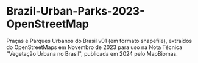# Brazil-Urban-Parks-2023-OpenStreetMap

Praças e Parques Urbanos do Brasil v01 (em formato shapefile), extraídos do OpenStreetMaps em Novembro de 2023 para uso na Nota Técnica "Vegetação Urbana no Brasil", publicada em 2024 pelo MapBiomas.

